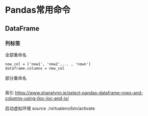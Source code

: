 # Pandas常用命令

## DataFrame
### 列标签
全部重命名
```
new_col = ['new1', 'new2',... , 'newn']
dataframe.columns = new_col
```
部分重命名
```
```


索引
https://www.shanelynn.ie/select-pandas-dataframe-rows-and-columns-using-iloc-loc-and-ix/



启动虚拟环境
source ./virtualenv/bin/activate
